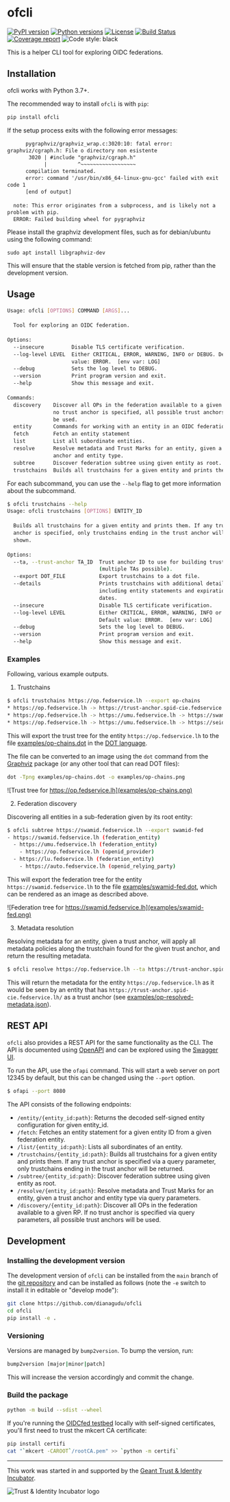 # ofcli

[![PyPI version](https://badge.fury.io/py/ofcli.svg)](https://badge.fury.io/py/ofcli)
[![Python versions](https://img.shields.io/pypi/pyversions/ofcli.svg)](https://pypi.python.org/pypi/ofcli)
[![License](https://img.shields.io/pypi/l/ofcli.svg)](https://pypi.python.org/pypi/ofcli)
[![Build Status](https://github.com/dianagudu/ofcli/badges/main/pipeline.svg)](https://github.com/dianagudu/ofcli/-/pipelines)
[![Coverage report](https://github.com/dianagudu/ofcli/badges/main/coverage.svg)](https://github.com/dianagudu/ofcli/-/pipelines)
![Code style: black](https://img.shields.io/badge/code%20style-black-000000.svg)

This is a helper CLI tool for exploring OIDC federations.

## Installation

ofcli works with Python 3.7+.

The recommended way to install `ofcli` is with `pip`:

```bash
pip install ofcli
```

If the setup process exits with the following error messages:

````
      pygraphviz/graphviz_wrap.c:3020:10: fatal error: graphviz/cgraph.h: File o directory non esistente
       3020 | #include "graphviz/cgraph.h"
            |          ^~~~~~~~~~~~~~~~~~~
      compilation terminated.
      error: command '/usr/bin/x86_64-linux-gnu-gcc' failed with exit code 1
      [end of output]
  
  note: This error originates from a subprocess, and is likely not a problem with pip.
  ERROR: Failed building wheel for pygraphviz

````

Please install the graphviz development files, such as for debian/ubuntu using the following command:

````
sudo apt install libgraphviz-dev
````


This will ensure that the stable version is fetched from pip, rather than the development version.

## Usage

```bash
Usage: ofcli [OPTIONS] COMMAND [ARGS]...

  Tool for exploring an OIDC federation.

Options:
  --insecure         Disable TLS certificate verification.
  --log-level LEVEL  Either CRITICAL, ERROR, WARNING, INFO or DEBUG. Default
                     value: ERROR.  [env var: LOG]
  --debug            Sets the log level to DEBUG.
  --version          Print program version and exit.
  --help             Show this message and exit.

Commands:
  discovery    Discover all OPs in the federation available to a given RP. If
               no trust anchor is specified, all possible trust anchors will
               be used.
  entity       Commands for working with an entity in an OIDC federation.
  fetch        Fetch an entity statement
  list         List all subordinate entities.
  resolve      Resolve metadata and Trust Marks for an entity, given a trust
               anchor and entity type.
  subtree      Discover federation subtree using given entity as root.
  trustchains  Builds all trustchains for a given entity and prints them.
```

For each subcommand, you can use the `--help` flag to get more information about the subcommand.

```bash
$ ofcli trustchains --help
Usage: ofcli trustchains [OPTIONS] ENTITY_ID

  Builds all trustchains for a given entity and prints them. If any trust
  anchor is specified, only trustchains ending in the trust anchor will be
  shown.

Options:
  --ta, --trust-anchor TA_ID  Trust anchor ID to use for building trustchains
                              (multiple TAs possible).
  --export DOT_FILE           Export trustchains to a dot file.
  --details                   Prints trustchains with additional details,
                              including entity statements and expiration
                              dates.
  --insecure                  Disable TLS certificate verification.
  --log-level LEVEL           Either CRITICAL, ERROR, WARNING, INFO or DEBUG.
                              Default value: ERROR.  [env var: LOG]
  --debug                     Sets the log level to DEBUG.
  --version                   Print program version and exit.
  --help                      Show this message and exit.
```

### Examples

Following, various example outputs.

1. Trustchains

```bash
$ ofcli trustchains https://op.fedservice.lh --export op-chains
* https://op.fedservice.lh -> https://trust-anchor.spid-cie.fedservice.lh/
* https://op.fedservice.lh -> https://umu.fedservice.lh -> https://swamid.fedservice.lh
* https://op.fedservice.lh -> https://umu.fedservice.lh -> https://seid.fedservice.lh
```

This will export the trust tree for the entity `https://op.fedservice.lh` to the file [examples/op-chains.dot](examples/op-chains.dot) in the [DOT language](https://en.wikipedia.org/wiki/DOT_(graph_description_language)).

The file can be converted to an image using the `dot` command from the [Graphviz](https://graphviz.org/) package (or any other tool that can read DOT files):

```bash
dot -Tpng examples/op-chains.dot -o examples/op-chains.png
```

![Trust tree for https://op.fedservice.lh](examples/op-chains.png)


2. Federation discovery

Discovering all entities in a sub-federation given by its root entity:

```bash
$ ofcli subtree https://swamid.fedservice.lh --export swamid-fed
- https://swamid.fedservice.lh (federation_entity)
  - https://umu.fedservice.lh (federation_entity)
    - https://op.fedservice.lh (openid_provider)
  - https://lu.fedservice.lh (federation_entity)
    - https://auto.fedservice.lh (openid_relying_party)
```

This will export the federation tree for the entity `https://swamid.fedservice.lh` to the file [examples/swamid-fed.dot](examples/swamid-fed.json), which can be rendered as an image as described above.

![Federation tree for https://swamid.fedservice.lh](examples/swamid-fed.png)

3. Metadata resolution

Resolving metadata for an entity, given a trust anchor, will apply all metadata policies along the trustchain found for the given trust anchor, and return the resulting metadata.

```bash
$ ofcli resolve https://op.fedservice.lh --ta https://trust-anchor.spid-cie.fedservice.lh/ --entity-type openid_provider
```

This will return the metadata for the entity `https://op.fedservice.lh` as it would be seen by an entity that has `https://trust-anchor.spid-cie.fedservice.lh/` as a trust anchor (see [examples/op-resolved-metadata.json](examples/op-resolved-metadata.json)).

## REST API

`ofcli` also provides a REST API for the same functionality as the CLI. The API is documented using [OpenAPI](https://swagger.io/specification/) and can be explored using the [Swagger UI](https://swagger.io/tools/swagger-ui/).

To run the API, use the `ofapi` command. This will start a web server on port 12345 by default, but this can be changed using the `--port` option.

```bash
$ ofapi --port 8080
```

The API consists of the following endpoints:

- `/entity/{entity_id:path}`: Returns the decoded self-signed entity configuration for given entity_id.
- `/fetch`: Fetches an entity statement for a given entity ID from a given federation entity.
- `/list/{entity_id:path}`: Lists all subordinates of an entity.
- `/trustchains/{entity_id:path}`: Builds all trustchains for a given entity and prints them. If any trust anchor is specified via a query parameter, only trustchains ending in the trust anchor will be returned.
- `/subtree/{entity_id:path}`: Discover federation subtree using given entity as root.
- `/resolve/{entity_id:path}`: Resolve metadata and Trust Marks for an entity, given a trust anchor and entity type via query parameters.
- `/discovery/{entity_id:path}`: Discover all OPs in the federation available to a given RP. If no trust anchor is specified via query parameters, all possible trust anchors will be used.


## Development

### Installing the development version

The development version of `ofcli` can be installed from the `main` branch of the [git repository](https://github.com/dianagudu/ofcli) and can be installed as follows (note the `-e` switch to install it in editable or "develop mode"):

```bash
git clone https://github.com/dianagudu/ofcli
cd ofcli
pip install -e .
```

### Versioning

Versions are managed by `bump2version`. To bump the version, run:

```bash
bump2version [major|minor|patch]
```

This will increase the version accordingly and commit the change.

### Build the package

```bash
python -m build --sdist --wheel
```

If you're running the [OIDCfed testbed](https://gitlab.geant.org/TI_Incubator/oidcfed/fedservice) locally with self-signed certificates, you'll first need to trust the mkcert CA certificate:

```bash
pip install certifi
cat "`mkcert -CAROOT`/rootCA.pem" >> `python -m certifi`
```

----

This work was started in and supported by the
[Geant Trust & Identity Incubator](https://connect.geant.org/trust-and-identity-incubator).

<img src="https://wiki.geant.org/download/attachments/120500419/incubator_logo.jpg" alt="Trust & Identity Incubator logo" height="75"/>
